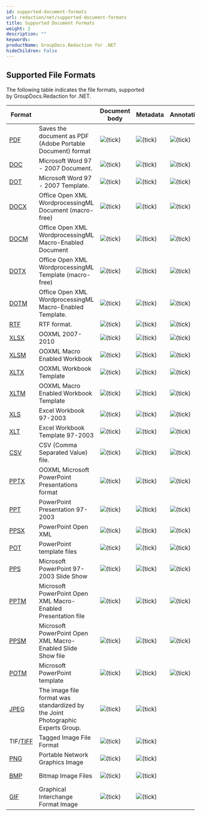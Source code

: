 ```yaml
---
id: supported-document-formats
url: redaction/net/supported-document-formats
title: Supported Document Formats
weight: 2
description: ""
keywords: 
productName: GroupDocs.Redaction for .NET
hideChildren: False
---
```

## Supported File Formats

The following table indicates the file formats, supported by GroupDocs.Redaction for .NET.

| Format |   | Document body | Metadata | Annotations(comments) | Remarks | Embedded images | OCR |
| --- | --- | --- | --- | --- | --- | --- | --- |
| [PDF](https://docs.fileformat.com/pdf/) | Saves the document as PDF (Adobe Portable Document) format | ![(tick)](redaction/net/images/check.png) | ![(tick)](redaction/net/images/check.png) | ![(tick)](redaction/net/images/check.png) |   | ![(tick)](redaction/net/images/check.png) | ![(tick)](redaction/net/images/check.png) |
| [DOC](https://docs.fileformat.com/word-processing/doc) | Microsoft Word 97 - 2007 Document. | ![(tick)](redaction/net/images/check.png) | ![(tick)](redaction/net/images/check.png) | ![(tick)](redaction/net/images/check.png) |   | ![(tick)](redaction/net/images/check.png) | ![(tick)](redaction/net/images/check.png) |
| [DOT](https://docs.fileformat.com/word-processing/dot/) | Microsoft Word 97 - 2007 Template. | ![(tick)](redaction/net/images/check.png) | ![(tick)](redaction/net/images/check.png) | ![(tick)](redaction/net/images/check.png) |   | ![(tick)](redaction/net/images/check.png) | ![(tick)](redaction/net/images/check.png) |
| [DOCX](https://docs.fileformat.com/word-processing/docx/) | Office Open XML WordprocessingML Document (macro-free) | ![(tick)](redaction/net/images/check.png) | ![(tick)](redaction/net/images/check.png) | ![(tick)](redaction/net/images/check.png) |   | ![(tick)](redaction/net/images/check.png) | ![(tick)](redaction/net/images/check.png) |
| [DOCM](https://docs.fileformat.com/word-processing/docm/) | Office Open XML WordprocessingML Macro-Enabled Document | ![(tick)](redaction/net/images/check.png) | ![(tick)](redaction/net/images/check.png) | ![(tick)](redaction/net/images/check.png) |   | ![(tick)](redaction/net/images/check.png) | ![(tick)](redaction/net/images/check.png) |
| [DOTX](https://docs.fileformat.com/word-processing/dotx/) | Office Open XML WordprocessingML Template (macro-free) | ![(tick)](redaction/net/images/check.png) | ![(tick)](redaction/net/images/check.png) | ![(tick)](redaction/net/images/check.png) |   | ![(tick)](redaction/net/images/check.png) | ![(tick)](redaction/net/images/check.png) |
| [DOTM](https://docs.fileformat.com/word-processing/dotm/) | Office Open XML WordprocessingML Macro-Enabled Template. | ![(tick)](redaction/net/images/check.png) | ![(tick)](redaction/net/images/check.png) | ![(tick)](redaction/net/images/check.png) |   | ![(tick)](redaction/net/images/check.png) | ![(tick)](redaction/net/images/check.png) |
| [RTF](https://docs.fileformat.com/word-processing/rtf/) | RTF format. | ![(tick)](redaction/net/images/check.png) | ![(tick)](redaction/net/images/check.png) | ![(tick)](redaction/net/images/check.png) |   | ![(tick)](redaction/net/images/check.png) |
| [XLSX](https://docs.fileformat.com/spreadsheet/xlsx/) | OOXML 2007-2010 | ![(tick)](redaction/net/images/check.png)  | ![(tick)](redaction/net/images/check.png) | ![(tick)](redaction/net/images/check.png) |   |   |   |
| [XLSM](https://docs.fileformat.com/spreadsheet/xlsm/) | OOXML Macro Enabled Workbook | ![(tick)](redaction/net/images/check.png)  | ![(tick)](redaction/net/images/check.png) | ![(tick)](redaction/net/images/check.png) |   |   |   |
| [XLTX](https://docs.fileformat.com/spreadsheet/xltx/) | OOXML Workbook Template | ![(tick)](redaction/net/images/check.png)  | ![(tick)](redaction/net/images/check.png) | ![(tick)](redaction/net/images/check.png) |   |   |   |
| [XLTM](https://docs.fileformat.com/spreadsheet/xltm/) | OOXML Macro Enabled Workbook Template | ![(tick)](redaction/net/images/check.png)  | ![(tick)](redaction/net/images/check.png) | ![(tick)](redaction/net/images/check.png) |   |   |   |
| [XLS](https://docs.fileformat.com/spreadsheet/xls/) | Excel Workbook 97-2003 | ![(tick)](redaction/net/images/check.png)  | ![(tick)](redaction/net/images/check.png) | ![(tick)](redaction/net/images/check.png) |   |   |   |
| [XLT](https://docs.fileformat.com/spreadsheet/xlt/) | Excel Workbook Template 97-2003 | ![(tick)](redaction/net/images/check.png)  | ![(tick)](redaction/net/images/check.png) | ![(tick)](redaction/net/images/check.png) |   |   |   |
| [CSV](https://docs.fileformat.com/spreadsheet/csv/) | CSV (Comma Separated Value) file. | ![(tick)](redaction/net/images/check.png)  | ![(tick)](redaction/net/images/check.png) | ![(tick)](redaction/net/images/check.png) |   |   |   |
| [PPTX](https://docs.fileformat.com/presentation/pptx/) | OOXML Microsoft PowerPoint Presentations format | ![(tick)](redaction/net/images/check.png)  | ![(tick)](redaction/net/images/check.png) | ![(tick)](redaction/net/images/check.png) |   | ![(tick)](redaction/net/images/check.png) | ![(tick)](redaction/net/images/check.png) |
| [PPT](https://docs.fileformat.com/presentation/ppt/) | PowerPoint Presentation 97-2003 | ![(tick)](redaction/net/images/check.png) | ![(tick)](redaction/net/images/check.png) | ![(tick)](redaction/net/images/check.png) |   | ![(tick)](redaction/net/images/check.png) | ![(tick)](redaction/net/images/check.png) |
| [PPSX](https://docs.fileformat.com/presentation/ppsx/) | PowerPoint Open XML | ![(tick)](redaction/net/images/check.png)  | ![(tick)](redaction/net/images/check.png) | ![(tick)](redaction/net/images/check.png) |   | ![(tick)](redaction/net/images/check.png) | ![(tick)](redaction/net/images/check.png) |
| [POT](https://docs.fileformat.com/presentation/pot/) | PowerPoint template files | ![(tick)](redaction/net/images/check.png)  | ![(tick)](redaction/net/images/check.png) | ![(tick)](redaction/net/images/check.png) |   | ![(tick)](redaction/net/images/check.png) | ![(tick)](redaction/net/images/check.png) |
| [PPS](https://docs.fileformat.com/presentation/pps/) | Microsoft PowerPoint 97-2003 Slide Show | ![(tick)](redaction/net/images/check.png)  | ![(tick)](redaction/net/images/check.png) | ![(tick)](redaction/net/images/check.png) |   | ![(tick)](redaction/net/images/check.png) | ![(tick)](redaction/net/images/check.png) |
| [PPTM](https://docs.fileformat.com/presentation/pptm/) | Microsoft PowerPoint Open XML Macro-Enabled Presentation file | ![(tick)](redaction/net/images/check.png)  | ![(tick)](redaction/net/images/check.png) | ![(tick)](redaction/net/images/check.png) |   | ![(tick)](redaction/net/images/check.png) | ![(tick)](redaction/net/images/check.png) |
| [PPSM](https://docs.fileformat.com/presentation/ppsm/) | Microsoft PowerPoint Open XML Macro-Enabled Slide Show file | ![(tick)](redaction/net/images/check.png)  | ![(tick)](redaction/net/images/check.png) | ![(tick)](redaction/net/images/check.png) |   | ![(tick)](redaction/net/images/check.png) | ![(tick)](redaction/net/images/check.png) |
| [POTM](https://docs.fileformat.com/presentation/potm/) | Microsoft PowerPoint template | ![(tick)](redaction/net/images/check.png)  | ![(tick)](redaction/net/images/check.png) | ![(tick)](redaction/net/images/check.png) |   | ![(tick)](redaction/net/images/check.png) | ![(tick)](redaction/net/images/check.png) |
| [JPEG](https://docs.fileformat.com/image/jpeg/) | The image file format was standardized by the Joint Photographic Experts Group. | ![(tick)](redaction/net/images/check.png) | ![(tick)](redaction/net/images/check.png) |   |   |   | ![(tick)](redaction/net/images/check.png) |
| TIF/[TIFF](https://docs.fileformat.com/image/tiff/) | Tagged Image File Format | ![(tick)](redaction/net/images/check.png) | ![(tick)](redaction/net/images/check.png) |   |   |   | ![(tick)](redaction/net/images/check.png) |
| [PNG](https://docs.fileformat.com/image/png/) | Portable Network Graphics Image | ![(tick)](redaction/net/images/check.png) | ![(tick)](redaction/net/images/check.png) |   |   |   | ![(tick)](redaction/net/images/check.png) |
| [BMP](https://docs.fileformat.com/image/bmp/) | Bitmap Image Files | ![(tick)](redaction/net/images/check.png) | ![(tick)](redaction/net/images/check.png) |   |   |   | ![(tick)](redaction/net/images/check.png) |
| [GIF](https://docs.fileformat.com/image/gif/) | Graphical Interchange Format Image | ![(tick)](redaction/net/images/check.png) | ![(tick)](redaction/net/images/check.png) |   |   |   |   |
